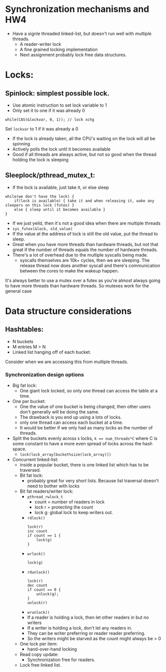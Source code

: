 # Synchronization mechanisms and HW4

* Have a signle threaded linked-list, but doesn't run well with multiple threads.
    * A reader-writer lock
    * A fine grained locking implementation
    * Next assignment probably lock free data structures.

# Locks:

## Spinlock: simplest possible lock.
* Use atomic instruction to set lock variable to 1
* Only set it to one if it was already 0

```
while(CAS(&lockvar, 0, 1)); // lock xchg
```

Set `lockvar` to 1 if it was already a 0

* If the lock is already taken, all the CPU's waiting on the lock will all be spinning
* Actively polls the lock until it becomes available
* Good if all threads are always active, but not so good when the thread holding the lock is sleeping

## Sleeplock/pthread_mutex_t:
* If the lock is available, just take it, or else sleep

```
while(we don't have the lock) {
    if(lock is available) { take it and when releasing it, wake any sleepers on this lock (futex) }
    else { sleep until it becomes available }
}
```
* If we just yeild, then it's not a good idea when there are multiple threads
* `sys_futex(&lock, old_value)`
* If the value at the address of lock is still the old value, put the thread to sleep.
* Great when you have more threads than hardware threads, but not that great if the number of threads equals the number of hardware threads.
* There's a lot of overhead due to the multiple syscalls being made.
    * syscalls themselves are 10k+ cycles, then we are sleeping. The release thread now does another syscall and there's communication between the cores to make the wakeup happen.

It's always better to use a mutex over a futex as you're almost always going to have more threads than hardware threads. So mutexes work for the general case

# Data structure considerations

## Hashtables:

* N buckets
* M entries M > N
* Linked list hanging off of each bucket.

Consider when we are accessing this from multiple threads.

### Synchronization design options

* Big fat lock:
    * One giant lock locked, so only one thread can access the table at a time.
* One per bucket:
    * One the value of one bucket is being changed, then other users don't generally will be doing the same.
    * The drawback is you end up using a lots of locks.
    * only one thread can access each bucket at a time.
    * It would be better if we only had as many locks as the number of threads.
* Split the buckets evenly across `k` locks, `k == num_threads*C` where C is some constant to have a more even spread of locks across the hash space.
    * `lock(lock_array[bucket%size(lock_array)])`
* Concurrent linked-list:
    * inside a popular bucket, there is one linked list which has to be traversed.
    * Bit fat lock:
        * probably great for very short lists. Because list traversal doesn't need to bother with locks
    * Bit fat readers/writer lock:
        * `pthread_rwlock_t`
            * count = number of readers in lock
            * lock r = protecting the count
            * lock g: global lock to keep writers out.
        * `rdlock()`
            ```
            lock(r)
            inc count
            if count == 1 {
                lock(g)
            }
            ```
        * `wrlock()`
            ```
            lock(g)
            ```
        * `rdunlock()`
            ```
            lock(r)
            dec count
            if count == 0 {
                unlock(g);
            }
            unlock(r)
            ```
        * `wrunlock()`
        * If a reader is holding a lock, then let other readers in but no writers
        * If a writer is holding a lock, don't let any readers in.
        * They can be writer preferring or reader reader preferring.
        * So the writers might be starved as the count might always be > 0
    * One lock per item:
        * hand-over-hand locking
    * Read copy update:
        * Synchronization free for readers.
    * Lock free linked list.
